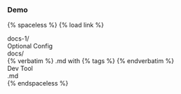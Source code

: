 
### Demo

{% spaceless %}
{% load link %}
<div class="demo-boxes">
    <div class="top layer">
        <div class="demo box">
            docs-1/
        </div>
        <div class="tool box">
            Optional Config
        </div>
        <div class="out box">
            docs/
        </div>
    </div>
    <div class="arrow layer">
        <div class="box"><div class="down arrow"></div></div>
        <div class="box"></div>
        <div class="box"><div class="up arrow"></div></div>
    </div>
    <div class="bottom layer">
        <div class="box">
            {% verbatim %}
                .md with {% tags %}
            {% endverbatim %}
        </div>
        <div class="box">
            Dev Tool
        </div>
        <div class="box">
            .md
        </div>
    </div>
</div>
<style type="text/css">
    .demo-boxes {
    /* border: solid; */
}

.demo-boxes .layer {
    /* border: solid; */
    display: flex;
    gap: 2rem;
    justify-content: center;
}

.layer .box {
    border: solid;
    width: 10rem;
    /* border-collapse: collapse; */
    height: 6rem;
    justify-content: center;
    display: flex;
    align-items: center;
    text-align: center;
    /* flex-grow: 1; */
    padding: 0;
    border-radius: 0.8em;
    margin: 0;
    white-space: normal;
}

.tool.box {
    color: #777;
    border-color: transparent;
}

.arrow.layer .box {
    border-color: transparent;
    height: auto;
    margin: 1em 0;
}

.bottom.layer .box {
}

.down.arrow, .up.arrow {
    border: solid;
    border-color: #3a5060;
    height: 3em;
    border-radius: 2em;
    position: relative;
    justify-content: center;
    display: flex;
}

.up.arrow:after, .down.arrow:after {
    content: ' ';
    border: solid 0.45em #324858;
    display: block;
    /* top: -0.5rem; */
    position: absolute;
    /* left: 0; */
    border-radius: 1em;
}

.down.arrow:after {bottom: -0.5em;}

.up.arrow:after {
    top: -0.5rem;
}
</style>
{% endspaceless %}
